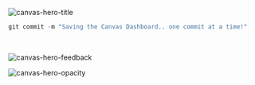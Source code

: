 ![canvas-hero-title](https://media.giphy.com/media/1r8YIXbhk33SJ6s1Sr/giphy.gif)

```javascript
git commit -m "Saving the Canvas Dashboard.. one commit at a time!"
```

</br>

![canvas-hero-feedback](https://media.giphy.com/media/8r2BUb1CT7asdZgkV7/giphy.gif)


![canvas-hero-opacity](https://media.giphy.com/media/p48ikpoMrQARYiwtw4/giphy.gif)
